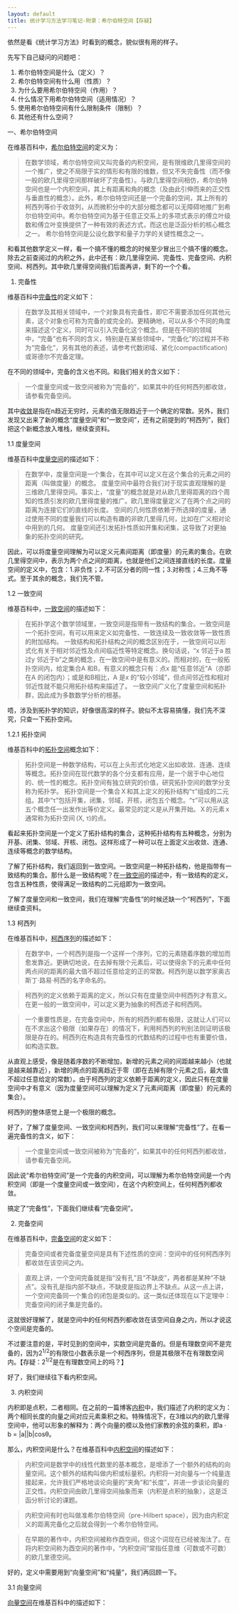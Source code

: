 ```yaml
---
layout: default
title: 统计学习方法学习笔记-附录：希尔伯特空间【存疑】
---
```

依然是看《统计学习方法》时看到的概念，貌似很有用的样子。

先写下自己疑问的问题吧：
<ol>
<li>希尔伯特空间是什么（定义）？</li>
<li>希尔伯特空间有什么用（性质）？</li>
<li>为什么要用希尔伯特空间（作用）？</li>
<li>什么情况下用希尔伯特空间（适用情况）？</li>
<li>使用希尔伯特空间有什么限制条件（限制）？</li>
<li>其他还有什么空间？</li>
</ol>

一、希尔伯特空间

在维基百科中，<a href="http://zh.wikipedia.org/wiki/%E5%B8%8C%E5%B0%94%E4%BC%AF%E7%89%B9%E7%A9%BA%E9%97%B4">希尔伯特空间</a>的定义为：
<blockquote>
	在数学领域，希尔伯特空间又叫完备的内积空间，是有限维欧几里得空间的一个推广，使之不局限于实的情形和有限的维数，但又不失完备性（而不像一般的欧几里得空间那样破坏了完备性）。与欧几里得空间相仿，希尔伯特空间也是一个内积空间，其上有距离和角的概念（及由此引伸而来的正交性与垂直性的概念）。此外，希尔伯特空间还是一个完备的空间，其上所有的柯西列等价于收敛列，从而微积分中的大部分概念都可以无障碍地推广到希尔伯特空间中。希尔伯特空间为基于任意正交系上的多项式表示的傅立叶级数和傅立叶变换提供了一种有效的表述方式，而这也是泛函分析的核心概念之一。
	希尔伯特空间是公设化数学和量子力学的关键性概念之一。
</blockquote>

和看其他数学定义一样，看一个搞不懂的概念的时候至少冒出三个搞不懂的概念。除去之前查阅过的内积之外，此中还有：欧几里得空间、完备性、完备空间、内积空间、柯西列。其中欧几里得空间我们后面再讲，剩下的一个个看。

1. 完备性

维基百科中<a href="http://zh.wikipedia.org/wiki/%E5%AE%8C%E5%A4%87">完备性</a>的定义如下：
<blockquote>
在数学及其相关领域中，一个对象具有完备性，即它不需要添加任何其他元素，这个对象也可称为完备的或完全的。更精确地，可以从多个不同的角度来描述这个定义，同时可以引入完备化这个概念。但是在不同的领域中，“完备”也有不同的含义，特别是在某些领域中，“完备化”的过程并不称为“完备化”，另有其他的表述，请参考代数闭域、紧化(compactification)或哥德尔不完备定理。
</blockquote>

在不同的领域中，完备的含义也不同。和我们相关的含义如下：
<blockquote>
一个度量空间或一致空间被称为“完备的”，如果其中的任何柯西列都收敛，请参看完备空间。
</blockquote>

其中<a href="http://zh.wikipedia.org/wiki/%E6%94%B6%E6%95%9B">收敛</a>是指在n趋近无穷时，元素的值无限趋近于一个确定的常数。另外，我们发现又出来了新的概念“度量空间”和“一致空间”，还有之前提到的“柯西列”，我们把这个新概念放入堆栈，继续查资料。

1.1 度量空间

维基百科中<a href="http://zh.wikipedia.org/wiki/%E5%BA%A6%E9%87%8F%E7%A9%BA%E9%97%B4">度量空间</a>的描述如下：

> 在数学中，度量空间是一个集合，在其中可以定义在这个集合的元素之间的距离（叫做度量）的概念。
> 度量空间中最符合我们对于现实直观理解的是三维欧几里得空间。事实上，“度量”的概念就是对从欧几里得距离的四个周知的性质引发的欧几里得度量的推广。欧几里得度量定义了在两个点之间的距离为连接它们的直线的长度。
> 空间的几何性质依赖于所选择的度量，通过使用不同的度量我们可以构造有趣的非欧几里得几何，比如在广义相对论中用到的几何。
> 度量空间还引发拓扑性质如开集和闭集，这导致了对更抽象的拓扑空间的研究。

因此，可以将度量空间理解为可以定义元素间距离（即度量）的元素的集合。在欧几里得空间中，表示为两个点之间的距离，也就是他们之间连接直线的长度。度量空间的定义中，包含：1.非负性；2.不可区分者的同一性；3.对称性；4.三角不等式。至于其余的概念，我们先不管。

1.2 一致空间

维基百科中，<a href="http://zh.wikipedia.org/wiki/%E4%B8%80%E8%87%B4%E7%A9%BA%E9%97%B4">一致空间</a>的描述如下：

> 在拓扑学这个数学领域里，一致空间是指带有一致结构的集合。一致空间是一个拓扑空间，有可以用来定义如完备性、一致连续及一致收敛等一致性质的附加结构。
> 一致结构和拓扑结构之间的概念区别在于，一致空间可以形式化有关于相对邻近性及点间临近性等特定概念。换句话说，“x 邻近于a 胜过y 邻近于b”之类的概念，在一致空间中是有意义的。而相对的，在一般拓扑空间内，给定集合A 和B，有意义的概念只有：点x 能“任意邻近”A（亦即在A 的闭包内）；或是和B相比，A 是x 的“较小邻域”，但点间邻近性和相对邻近性就不能只用拓扑结构来描述了。
> 一致空间广义化了度量空间和拓扑群，因此成为多数数学分析的根基。

唔，涉及到拓扑学的知识，好像很高深的样子。貌似不太容易搞懂，我们先不深究，只查一下拓扑空间。

1.2.1 拓扑空间

维基百科中的<a href="http://zh.wikipedia.org/wiki/%E6%8B%93%E6%89%91%E7%A9%BA%E9%97%B4">拓扑空间</a>概念如下：

> 拓扑空间是一种数学结构，可以在上头形式化地定义出如收敛、连通、连续等概念。拓扑空间在现代数学的各个分支都有应用，是一个居于中心地位的、统一性的概念。拓扑空间有独立研究的价值，研究拓扑空间的数学分支称为拓扑学。
> 拓扑空间是一个集合 X 和其上定义的拓扑结构“τ”组成的二元组。其中“τ”包括开集，闭集，邻域，开核，闭包五个概念。“τ”可以用从这五个概念任一出发作出等价定义。最常见的定义是从开集开始。 X 的元素 x 通常称为拓扑空间 (X, τ)的点。


看起来拓扑空间是一个定义了拓扑结构的集合，这种拓扑结构有五种概念，分别为开基、闭集、邻域、开核、闭包。这样形成了一种可以在上面定义出收敛、连通、连续等概念的数学结构。

了解了拓扑结构，我们返回到一致空间。一致空间是一种拓扑结构，他是指带有一致结构的集合。那什么是一致结构呢？在<a href="http://zh.wikipedia.org/wiki/%E4%B8%80%E8%87%B4%E7%A9%BA%E9%97%B4">一致空间</a>的描述中，有一致结构的定义，包含五种性质，使得满足一致结构的二元组即为一致空间。

了解了度量空间和一致空间，我们在理解“完备性”的时候还缺一个“柯西列”，下面继续查资料。

1.3 柯西列

在维基百科中，<a href="http://zh.wikipedia.org/wiki/%E6%9F%AF%E8%A5%BF%E5%BA%8F%E5%88%97">柯西序列</a>的描述如下：

> 在数学中，一个柯西列是指一个这样一个序列，它的元素随着序数的增加而愈发靠近。更确切地说，在去掉有限个元素后，可以使得余下的元素中任何两点间的距离的最大值不超过任意给定的正的常数。柯西列是以数学家奥古斯丁·路易·柯西的名字命名的。

> 柯西列的定义依赖于距离的定义，所以只有在度量空间中柯西列才有意义。在更一般的一致空间中，可以定义更为抽象的柯西滤子和柯西网。

> 一个重要性质是，在完备空间中，所有的柯西列都有极限，这就让人们可以在不求出这个极限（如果存在）的情况下，利用柯西列的判别法则证明该极限是存在的。柯西列在构造具有完备性的代数结构的过程中也有重要价值，如构造实数。

从直观上感受，像是随着序数的不断增加，新增的元素之间的间距越来越小（也就是越来越靠近），新增的两点的距离趋近于零（即在去掉有限个元素之后，最大值不超过任意给定的常数）。由于柯西列的定义依赖于距离的定义，因此只有在度量空间中才有意义（因为度量空间可以理解为定义了元素间距离（即度量）的元素的集合）。

柯西列的整体感觉上是一个极限的概念。

好了，了解了度量空间、一致空间和柯西列，我们可以来理解“完备性”了。在看一遍完备性的含义，如下：

> 一个度量空间或一致空间被称为“完备的”，如果其中的任何柯西列都收敛，请参看完备空间。

因此说“希尔伯特空间”是一个完备的内积空间，可以理解为希尔伯特空间是一个内积空间（即是一个度量空间或一致空间），在这个内积空间上，任何柯西列都收敛。

搞定了“完备性”，下面我们继续看“完备空间”。

2. 完备空间

在维基百科中，<a href="http://zh.wikipedia.org/wiki/%E5%AE%8C%E5%A4%87%E7%A9%BA%E9%97%B4">完备空间</a>的定义如下：

> 完备空间或者完备度量空间是具有下述性质的空间：空间中的任何柯西序列都收敛在该空间之内。

> 直观上讲，一个空间完备就是指“没有孔”且“不缺皮”，两者都是某种“不缺点”。没有孔是指内部不缺点，不缺皮是指边界上不缺点。从这一点上讲，一个空间完备同一个集合的闭包是类似的。这一类似还体现在以下定理中：完备空间的闭子集是完备的。

这就很好理解了，就是空间中的任何柯西列都收敛在该空间自身之内，所以才说这个空间是完备的。

不过要注意的是，平时见到的空间中，实数空间是完备的。但是有理数空间不是完备的，因为2<sup>1/2</sup>的有限位小数表示是一个柯西序列，但是其极限不在有理数空间内。【存疑：2<sup>1/2</sup>是在有理数空间上的吗？】

好了，我们继续往下看内积空间。

3. 内积空间

内积即是点积，二者相同。在之前的一篇博客<a href="http://arthur503.github.io/blog/2013/10/02/Statistical-Methods-appendix-inner-product.html">内积</a>中，我们描述了内积的定义为：两个相同长度的向量之间对应元素乘积之和。特殊情况下，在3维以内的欧几里得空间中，他可以形象的解释为：两个向量的模以及他们家教的余弦的乘积，即a · b = |a||b|cosθ。

那么，内积空间是什么？在维基百科中<a href="http://zh.wikipedia.org/wiki/%E5%86%85%E7%A7%AF%E7%A9%BA%E9%97%B4">内积空间</a>的描述如下：

> 内积空间是数学中的线性代数里的基本概念，是增添了一个额外的结构的向量空间。这个额外的结构叫做内积或标量积。内积将一对向量与一个纯量连接起来，允许我们严格地谈论向量的“夹角”和“长度”，并进一步谈论向量的正交性。内积空间由欧几里得空间抽象而来（内积是点积的抽象），这是泛函分析讨论的课题。

> 内积空间有时也叫做准希尔伯特空间（pre-Hilbert space），因为由内积定义的距离完备化之后就会得到一个希尔伯特空间。

> 在早期的著作中，内积空间被称作酉空间，但这个词现在已经被淘汰了。在将内积空间称为酉空间的著作中，“内积空间”常指任意维（可数或不可数）的欧几里德空间。

好的，定义中需要用到“向量空间”和“纯量”，我们再回顾一下。

3.1 向量空间

<a href="http://zh.wikipedia.org/wiki/%E5%90%91%E9%87%8F%E7%A9%BA%E9%97%B4">向量空间</a>在维基百科中的描述如下：




